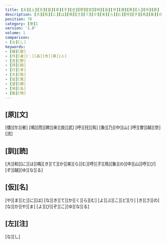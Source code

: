 ```yaml
---
title: [太][上][天][皇][幸][于][吉][野][宮][時][高][市][連][黒][人][作][歌]
description: [大][和][に][は][鳴][き][て][か][来][ら][む][呼][子][鳥][象][の][中][山][呼][び][ぞ][越][ゆ][な][る]
position: 70
category: [巻]1
version: '1.0'
volume: 1
comparison:
- [な][し]
keywords:
- [雑][歌]
- [作][者][：][高][市][黒][人]
- [吉][野]
- [持][統]
- [行][幸]
- [大][阪]
- [従][駕]
- [望][郷]
- [地][名]
- [動][物]
---
```


## [原][文]

[倭][尓][者] [鳴][而][歟][来][良][武] [呼][兒][鳥] [象][乃][中][山] [呼][曽][越][奈][流]

## [訓][読]

[大][和][に][は][鳴][き][て][か][来][ら][む][呼][子][鳥][象][の][中][山][呼][び][ぞ][越][ゆ][な][る]

## [仮][名]

[や][ま][と][に][は] [な][き][て][か][く][ら][む] [よ][ぶ][こ][ど][り] [き][さ][の][な][か][や][ま] [よ][び][ぞ][こ][ゆ][な][る]

## [左][注]

[な][し]
